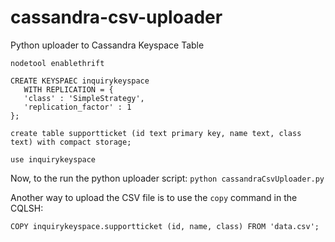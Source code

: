 # cassandra-csv-uploader
Python uploader to Cassandra Keyspace Table

`nodetool enablethrift`

```
CREATE KEYSPAEC inquirykeyspace
   WITH REPLICATION = { 
   'class' : 'SimpleStrategy', 
   'replication_factor' : 1 
};
```

`create table supportticket (id text primary key, name text, class text) with compact storage;`

`use inquirykeyspace`

Now, to the run the python uploader script:
`python cassandraCsvUploader.py`

Another way to upload the CSV file is to use the `copy` command in the CQLSH:

`COPY inquirykeyspace.supportticket (id, name, class) FROM 'data.csv';`
